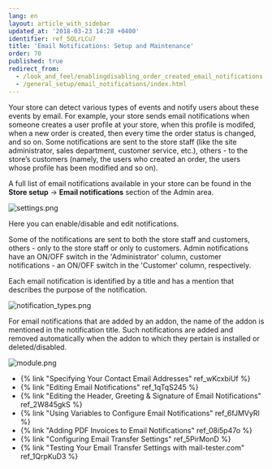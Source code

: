 ```yaml
---
lang: en
layout: article_with_sidebar
updated_at: '2018-03-23 14:28 +0400'
identifier: ref_5QLrLCu7
title: 'Email Notifications: Setup and Maintenance'
order: 70
published: true
redirect_from:
  - /look_and_feel/enablingdisabling_order_created_email_notifications.html
  - /general_setup/email_notifications/index.html
---
```


Your store can detect various types of events and notify users about these events by email. For example, your store sends email notifications when someone creates a user profile at your store, when this profile is modifed, when a new order is created, then every time the order status is changed, and so on. Some notifications are sent to the store staff (like the site administrator, sales department, customer service, etc.), others - to the store’s customers (namely, the users who created an order, the users whose profile has been modified and so on). 

A full list of email notifications available in your store can be found in the **Store setup** -> **Email notifications** section of the Admin area.  

![settings.png]({{site.baseurl}}/attachments/ref_5QLrLCu7/settings.png?t=1522141442)

Here you can enable/disable and edit notifications. 

Some of the notifications are sent to both the store staff and customers, others - only to the store staff or only to customers. Admin notifications have an ON/OFF switch in the 'Administrator' column, customer notifications - an ON/OFF switch in the 'Customer' column, respectively. 

Each email notification is identified by a title and has a mention that describes the purpose of the notification. 

![notification_types.png]({{site.baseurl}}/attachments/ref_5QLrLCu7/notification_types.png)

For email notifications that are added by an addon, the name of the addon is mentioned in the notification title. Such notifications are added and removed automatically when the addon to which they pertain is installed or deleted/disabled.

![module.png]({{site.baseurl}}/attachments/ref_5QLrLCu7/module.png)

*  {% link "Specifying Your Contact Email Addresses" ref_wKcxbiUf %}
*  {% link "Editing Email Notifications" ref_1qTqS245 %}
*  {% link "Editing the Header, Greeting &amp; Signature of Email Notifications" ref_2W845gkS %}
*  {% link "Using Variables to Configure Email Notifications" ref_6fJMVyRl %}
*  {% link "Adding PDF Invoices to Email Notifications" ref_08i5p47o %}
*  {% link "Configuring Email Transfer Settings" ref_5PirMonD %}
*  {% link "Testing Your Email Transfer Settings with mail-tester.com" ref_1QrpKuD3 %}
